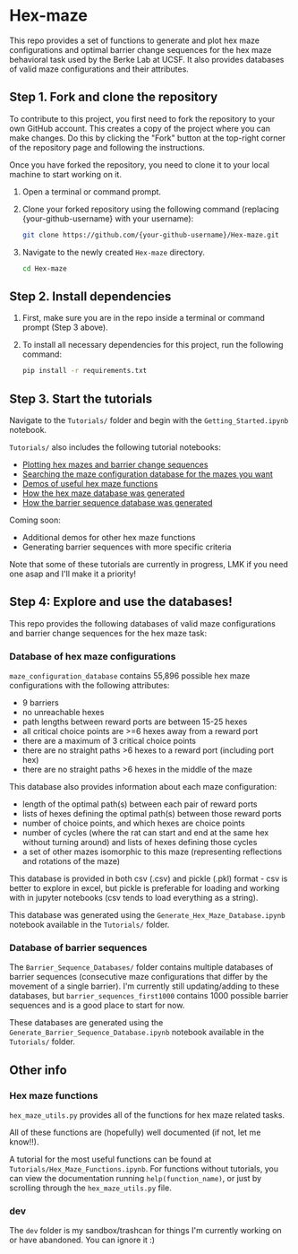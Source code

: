 # Hex-maze
This repo provides a set of functions to generate and plot hex maze configurations and optimal barrier change sequences for the hex maze behavioral task used by the Berke Lab at UCSF. It also provides databases of valid maze configurations and their attributes.

## Step 1. Fork and clone the repository
To contribute to this project, you first need to fork the repository to your own GitHub account. This creates a copy of the project where you can make changes.
Do this by clicking the "Fork" button at the top-right corner of the repository page and following the instructions.

Once you have forked the repository, you need to clone it to your local machine to start working on it.
1. Open a terminal or command prompt.
2. Clone your forked repository using the following command (replacing {your-github-username} with your username):

    ```sh
    git clone https://github.com/{your-github-username}/Hex-maze.git

4. Navigate to the newly created `Hex-maze` directory.

    ```sh
    cd Hex-maze

## Step 2. Install dependencies
1. First, make sure you are in the repo inside a terminal or command prompt (Step 3 above). 

2. To install all necessary dependencies for this project, run the following command:

    ```sh
    pip install -r requirements.txt

## Step 3. Start the tutorials
Navigate to the `Tutorials/` folder and begin with the `Getting_Started.ipynb` notebook.

`Tutorials/` also includes the following tutorial notebooks:
- [Plotting hex mazes and barrier change sequences](Tutorials/Plotting_Hex_mazes.ipynb)
- [Searching the maze configuration database for the mazes you want](Tutorials/Maze_Configuration_Database_Search.ipynb)
- [Demos of useful hex maze functions](Tutorials/Hex_Maze_Functions.ipynb)
- [How the hex maze database was generated](Tutorials/Generate_Hex_Maze_Database.ipynb)
- [How the barrier sequence database was generated](Tutorials/Generate_Barrier_Sequence_Database.ipynb)

Coming soon:
- Additional demos for other hex maze functions
- Generating barrier sequences with more specific criteria

Note that some of these tutorials are currently in progress, LMK if you need one asap and I'll make it a priority!

## Step 4: Explore and use the databases!
This repo provides the following databases of valid maze configurations and barrier change sequences for the hex maze task:

### Database of hex maze configurations
`maze_configuration_database` contains 55,896 possible hex maze configurations with the following attributes:
- 9 barriers
- no unreachable hexes
- path lengths between reward ports are between 15-25 hexes
- all critical choice points are >=6 hexes away from a reward port
- there are a maximum of 3 critical choice points
- there are no straight paths >6 hexes to a reward port (including port hex)
- there are no straight paths >6 hexes in the middle of the maze

This database also provides information about each maze configuration:
- length of the optimal path(s) between each pair of reward ports
- lists of hexes defining the optimal path(s) between those reward ports
- number of choice points, and which hexes are choice points
- number of cycles (where the rat can start and end at the same hex without turning around) and lists of hexes defining those cycles
- a set of other mazes isomorphic to this maze (representing reflections and rotations of the maze)

This database is provided in both csv (.csv) and pickle (.pkl) format - csv is better to explore in excel, but pickle is preferable for loading and working with in jupyter notebooks (csv tends to load everything as a string).

This database was generated using the `Generate_Hex_Maze_Database.ipynb` notebook available in the `Tutorials/` folder.

### Database of barrier sequences
The `Barrier_Sequence_Databases/` folder contains multiple databases of barrier sequences (consecutive maze configurations that differ by the movement of a single barrier).
I'm currently still updating/adding to these databases, but `barrier_sequences_first1000` contains 1000 possible barrier sequences and is a good place to start for now.

These databases are generated using the `Generate_Barrier_Sequence_Database.ipynb` notebook available in the `Tutorials/` folder.

## Other info

### Hex maze functions
`hex_maze_utils.py` provides all of the functions for hex maze related tasks. 

All of these functions are (hopefully) well documented (if not, let me know!!). 

A tutorial for the most useful functions can be found at `Tutorials/Hex_Maze_Functions.ipynb`. 
For functions without tutorials, you can view the documentation running `help(function_name)`, or just by scrolling through the `hex_maze_utils.py` file.

### dev
The `dev` folder is my sandbox/trashcan for things I'm currently working on or have abandoned. You can ignore it :)
